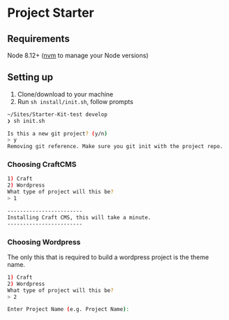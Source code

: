 # Project Starter

## Requirements
Node 8.12+ ([nvm](https://github.com/creationix/nvm) to manage your Node versions)

## Setting up
1. Clone/download to your machine
2. Run `sh install/init.sh`, follow prompts

```bash
~/Sites/Starter-Kit-test develop
❯ sh init.sh

Is this a new git project? (y/n) 
> y
Removing git reference. Make sure you git init with the project repo.
```


### Choosing CraftCMS
```bash
1) Craft
2) Wordpress
What type of project will this be? 
> 1

------------------------
Installing Craft CMS, this will take a minute.
------------------------
```

### Choosing Wordpress
The only this that is required to build a wordpress project is the theme name.
```bash
1) Craft
2) Wordpress
What type of project will this be? 
> 2

Enter Project Name (e.g. Project Name):
```
